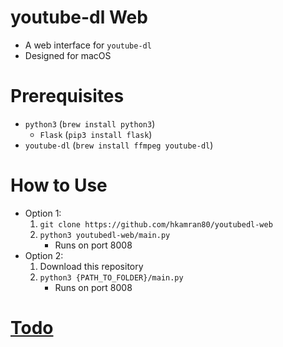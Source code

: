# youtube-dl Web
* A web interface for `youtube-dl`
* Designed for macOS

# Prerequisites
* `python3` (`brew install python3`)
  * `Flask` (`pip3 install flask`)
* `youtube-dl` (`brew install ffmpeg youtube-dl`)

# How to Use
* Option 1:
  1. `git clone https://github.com/hkamran80/youtubedl-web`
  2. `python3 youtubedl-web/main.py`
      * Runs on port 8008
* Option 2:
  1. Download this repository
  2. `python3 {PATH_TO_FOLDER}/main.py`
      * Runs on port 8008

# [Todo](https://github.com/hkamran80/youtubedl-web/projects/1)
